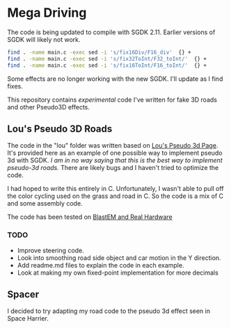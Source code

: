 # Mega Driving
The code is being updated to compile with SGDK 2.11. Earlier versions of SGDK will 
likely not work.

```bash
find . -name main.c -exec sed -i 's/fix16Div/F16_div'  {} +
find . -name main.c -exec sed -i 's/fix32ToInt/F32_toInt/'  {} +
find . -name main.c -exec sed -i 's/fix16ToInt/F16_toInt/'  {} +
```

Some effects are no longer working with the new SGDK. I'll update as I find fixes.

This repository contains *experimental* code I've written for fake 3D roads and other 
Pseudo3D effects.

## Lou's Pseudo 3D Roads
The code in the "lou" folder was 
written based on [Lou's Pseudo 3d Page](http://www.extentofthejam.com/pseudo/).  It's 
provided here as an example of one possible way to implement pseudo 3d with SGDK.  *I am in 
no way saying that this is the best way to implement pseudo-3d roads.*  There are likely 
bugs and I haven't tried to optimize the code.


I had hoped to write this entirely in C.  Unfortunately, I wasn't able to pull off the color 
cycling used on the grass and road in C.  So the code is a mix of C and some assembly code.

The code has been tested on [BlastEM and Real Hardware](https://youtu.be/p99XATFhSpo)

### TODO
* Improve steering code.
* Look into smoothing road side object and car motion in the Y direction.
* Add readme.md files to explain the code in each example.
* Look at making my own fixed-point implementation for more decimals


## Spacer
I decided to try adapting my road code to the pseudo 3d effect seen in Space Harrier.
